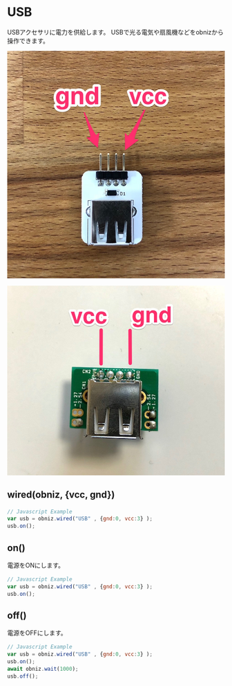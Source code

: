 # USB

USBアクセサリに電力を供給します。
USBで光る電気や扇風機などをobnizから操作できます。

![](./usb.jpg)

![](./usb2.jpg)

## wired(obniz, {vcc, gnd})

```javascript
// Javascript Example
var usb = obniz.wired("USB" , {gnd:0, vcc:3} );
usb.on();
```

## on()

電源をONにします。

```javascript
// Javascript Example
var usb = obniz.wired("USB" , {gnd:0, vcc:3} );
usb.on();
```


## off()

電源をOFFにします。

```javascript
// Javascript Example
var usb = obniz.wired("USB" , {gnd:0, vcc:3} );
usb.on();
await obniz.wait(1000);
usb.off();
```